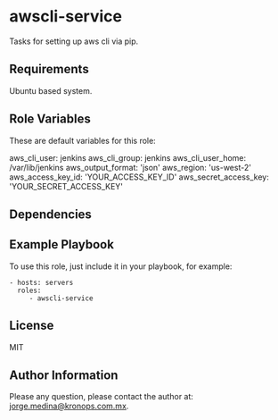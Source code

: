 awscli-service
==============

Tasks for setting up aws cli via pip.

Requirements
------------

Ubuntu based system.

Role Variables
--------------

These are default variables for this role:

aws_cli_user: jenkins
aws_cli_group: jenkins
aws_cli_user_home: /var/lib/jenkins
aws_output_format: 'json'
aws_region: 'us-west-2'
aws_access_key_id: 'YOUR_ACCESS_KEY_ID'
aws_secret_access_key: 'YOUR_SECRET_ACCESS_KEY'


Dependencies
------------

Example Playbook
----------------

To use this role, just include it in your playbook, for example:

    - hosts: servers
      roles:
         - awscli-service

License
-------

MIT

Author Information
------------------

Please any question, please contact the author at: jorge.medina@kronops.com.mx.

